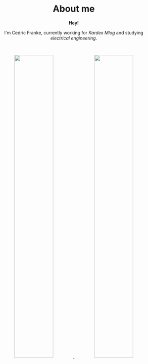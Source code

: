 <h1 align="center">
  <b>About me</b>
</h1>

<div align="center">
<b>Hey!</b>
<p>I'm Cedric Franke, currently working for <i>Kardex Mlog</i> and studying <i>electrical engineering</i>.</p>
</div>

<br>
<p align="center">
  <a href="https://abhigyantrips.dev/">
  <img width="49.5%" src="https://github-readme-stats.vercel.app/api?username=cedricfranke28&show_icons=true&theme=aura&count_private=true" />
    <img width="49.5%" src="https://github-readme-streak-stats.herokuapp.com/?user=cedricfranke28&theme=aura&hide_border=false" />
  </a>
</p>
